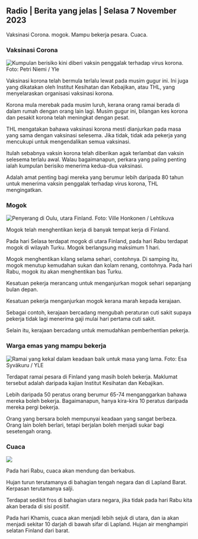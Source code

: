 ## Radio \| Berita yang jelas \| Selasa 7 November 2023

Vaksinasi Corona. mogok. Mampu bekerja pesara. Cuaca.

### Vaksinasi Corona

![Kumpulan berisiko kini diberi vaksin penggalak terhadap virus korona. Foto: Petri Niemi / Yle](https://images.cdn.yle.fi/image/upload/c_crop,h_2266,w_4027,x_0,y_0/ar_1.7777777777777777,c_fill,g_faces,h_675,w_1200/d_1200/dprq_auto:eco/f_auto/fl_lossy/v1675253861/39-99789363046bc0166b4)

Vaksinasi korona telah bermula terlalu lewat pada musim gugur ini. Ini juga yang dikatakan oleh Institut Kesihatan dan Kebajikan, atau THL, yang menyelaraskan organisasi vaksinasi korona.

Korona mula merebak pada musim luruh, kerana orang ramai berada di dalam rumah dengan orang lain lagi. Musim gugur ini, bilangan kes korona dan pesakit korona telah meningkat dengan pesat.

THL mengatakan bahawa vaksinasi korona mesti dianjurkan pada masa yang sama dengan vaksinasi selesema. Jika tidak, tidak ada pekerja yang mencukupi untuk mengendalikan semua vaksinasi.

Itulah sebabnya vaksin korona telah diberikan agak terlambat dan vaksin selesema terlalu awal. Walau bagaimanapun, perkara yang paling penting ialah kumpulan berisiko menerima kedua-dua vaksinasi.

Adalah amat penting bagi mereka yang berumur lebih daripada 80 tahun untuk menerima vaksin penggalak terhadap virus korona, THL mengingatkan.

### Mogok

![Penyerang di Oulu, utara Finland. Foto: Ville Honkonen / Lehtikuva](https://images.cdn.yle.fi/image/upload/c_crop,h_2880,w_5120,x_0,y_533/ar_1.777777777777777,c_fill,g_faces,h_pr_675,/wdq_auto:eco/f_auto/fl_lossy/v1699368229/39-11968696549f7933eb81)

Mogok telah menghentikan kerja di banyak tempat kerja di Finland.

Pada hari Selasa terdapat mogok di utara Finland, pada hari Rabu terdapat mogok di wilayah Turku. Mogok berlangsung maksimum 1 hari.

Mogok menghentikan kilang selama sehari, contohnya. Di samping itu, mogok menutup kemudahan sukan dan kolam renang, contohnya. Pada hari Rabu, mogok itu akan menghentikan bas Turku.

Kesatuan pekerja merancang untuk menganjurkan mogok sehari sepanjang bulan depan.

Kesatuan pekerja menganjurkan mogok kerana marah kepada kerajaan.

Sebagai contoh, kerajaan bercadang mengubah peraturan cuti sakit supaya pekerja tidak lagi menerima gaji mulai hari pertama cuti sakit.

Selain itu, kerajaan bercadang untuk memudahkan pemberhentian pekerja.

### Warga emas yang mampu bekerja

![Ramai yang kekal dalam keadaan baik untuk masa yang lama. Foto: Esa Syväkuru / YLE](https://images.cdn.yle.fi/image/upload/c_crop,h_3375,w_6000,x_0,y_47/ar_1.7777777777777777,c_fill,g_faces,h_610/w_pr_2.q_auto:eco/f_auto/fl_lossy/v1568642672/39-5915475d7f9625891ee)

Terdapat ramai pesara di Finland yang masih boleh bekerja. Maklumat tersebut adalah daripada kajian Institut Kesihatan dan Kebajikan.

Lebih daripada 50 peratus orang berumur 65-74 menganggarkan bahawa mereka boleh bekerja. Bagaimanapun, hanya kira-kira 10 peratus daripada mereka pergi bekerja.

Orang yang bersara boleh mempunyai keadaan yang sangat berbeza. Orang lain boleh berlari, tetapi berjalan boleh menjadi sukar bagi sesetengah orang.

### Cuaca

![](https://images.cdn.yle.fi/image/upload/c_crop,h_1080,w_1919,x_0,y_0/ar_1.7777777777777777,c_fill,g_faces,h_675,w_1200/dpr_au_1.0/cof_auto/fl_lossy/v1699373925/39-1197270654a63406a4f5)

Pada hari Rabu, cuaca akan mendung dan berkabus.

Hujan turun terutamanya di bahagian tengah negara dan di Lapland Barat. Kerpasan terutamanya salji.

Terdapat sedikit fros di bahagian utara negara, jika tidak pada hari Rabu kita akan berada di sisi positif.

Pada hari Khamis, cuaca akan menjadi lebih sejuk di utara, dan ia akan menjadi sekitar 10 darjah di bawah sifar di Lapland. Hujan air menghampiri selatan Finland dari barat.